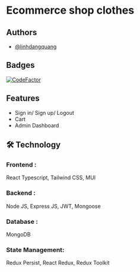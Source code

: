 
# Ecommerce shop clothes




## Authors

- [@linhdangquang](https://www.github.com/linhdangquang)


## Badges

[![CodeFactor](https://www.codefactor.io/repository/github/linhdangquang/web502_typescript/badge)](https://www.codefactor.io/repository/github/linhdangquang/web502_typescript)



## Features

- Sign in/ Sign up/ Logout
- Cart
- Admin Dashboard


## 🛠 Technology
### Frontend :
React Typescript, Tailwind CSS, MUI
### Backend :
Node JS, Express JS, JWT, Mongoose
### Database :
MongoDB
### State Management:
Redux Persist, React Redux, Redux Toolkit


